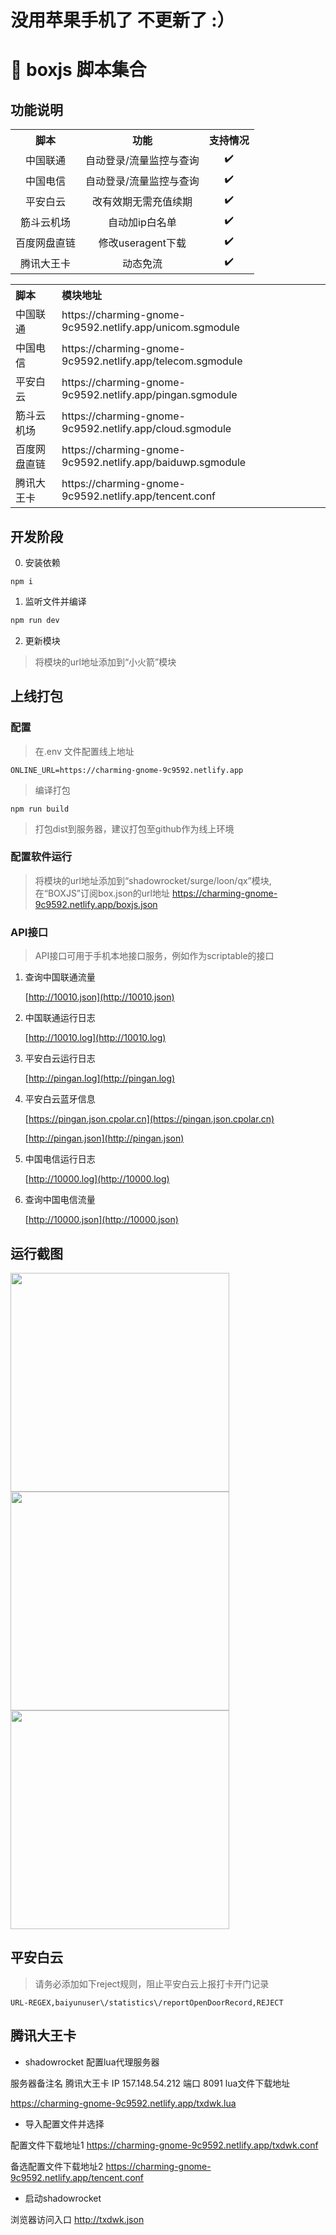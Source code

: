 # 没用苹果手机了 不更新了 :）

# 🚀 boxjs 脚本集合

## 功能说明

<table>
    <tr align="center">
        <th>脚本</th>
        <th>功能</th>
        <th>支持情况</th>
    </tr>
    <tr align="center">
        <td>中国联通</td>
        <td>自动登录/流量监控与查询</td>
        <td>✔️</td>
    </tr>
    <tr align="center">
        <td>中国电信</td>
        <td>自动登录/流量监控与查询</td>
        <td>✔️</td>
    </tr>
        <tr align="center">
        <td>平安白云</td>
        <td>改有效期无需充值续期</td>
        <td>✔️</td>
    </tr>
        <tr align="center">
        <td>筋斗云机场</td>
        <td>自动加ip白名单</td>
        <td>✔️</td>
    </tr>
    </tr>
        <tr align="center">
        <td>百度网盘直链</td>
        <td>修改useragent下载</td>
        <td>✔️</td>
    </tr>
        </tr>
        <tr align="center">
        <td>腾讯大王卡</td>
        <td>动态免流</td>
        <td>✔️</td>
    </tr>
</table>

<table>
    <tr align="left">
        <th>脚本</th>
        <th>模块地址</th>
    </tr>
    <tr align="left">
        <td>中国联通</td>
        <td>https://charming-gnome-9c9592.netlify.app/unicom.sgmodule<td>
    </tr>
    <tr align="left">
        <td>中国电信</td>
         <td>https://charming-gnome-9c9592.netlify.app/telecom.sgmodule<td>
    </tr>
        <tr align="left">
        <td>平安白云</td>
        <td>https://charming-gnome-9c9592.netlify.app/pingan.sgmodule<td>
    </tr>
        </tr>
    <tr align="left">
        <td>筋斗云机场</td>
        <td>https://charming-gnome-9c9592.netlify.app/cloud.sgmodule<td>
    </tr>
    <tr align="left">
        <td>百度网盘直链</td>
        <td>https://charming-gnome-9c9592.netlify.app/baiduwp.sgmodule<td>
    </tr>
        <tr align="left">
        <td>腾讯大王卡</td>
        <td>https://charming-gnome-9c9592.netlify.app/tencent.conf<td>
    </tr>
</table>




## 开发阶段

0. 安装依赖
```
npm i 
```

1. 监听文件并编译
```js
npm run dev 
```

2. 更新模块

> 将模块的url地址添加到“小火箭”模块


## 上线打包

### 配置
> 在.env 文件配置线上地址
```
ONLINE_URL=https://charming-gnome-9c9592.netlify.app
````

> 编译打包
```
npm run build 
```
> 打包dist到服务器，建议打包至github作为线上环境
### 配置软件运行

> 将模块的url地址添加到“shadowrocket/surge/loon/qx”模块,在“BOXJS”订阅box.json的url地址 https://charming-gnome-9c9592.netlify.app/boxjs.json


### API接口
> API接口可用于手机本地接口服务，例如作为scriptable的接口

1. 查询中国联通流量

    [http://10010.json](http://10010.json)

2. 中国联通运行日志

    [http://10010.log](http://10010.log)

3. 平安白云运行日志

    [http://pingan.log](http://pingan.log)

4. 平安白云蓝牙信息

    [https://pingan.json.cpolar.cn](https://pingan.json.cpolar.cn)

    [http://pingan.json](http://pingan.json)

5. 中国电信运行日志

   [http://10000.log](http://10000.log)

6. 查询中国电信流量

    [http://10000.json](http://10000.json)


## 运行截图

<img src='https://raw.githubusercontent.com/gsons/gsons.github.io/demo/demo/mokuai.jpg' width='350px'>

<img src='https://raw.githubusercontent.com/gsons/gsons.github.io/demo/images/QQ%E5%9B%BE%E7%89%8720221223165230.jpg' width='350px'>

<img src='https://raw.githubusercontent.com/gsons/gsons.github.io/demo/images/QQ%E5%9B%BE%E7%89%8720221223165234.jpg' width='350px'>


## 平安白云

> 请务必添加如下reject规则，阻止平安白云上报打卡开门记录
```shell
URL-REGEX,baiyunuser\/statistics\/reportOpenDoorRecord,REJECT
```

## 腾讯大王卡
* shadowrocket 配置lua代理服务器

服务器备注名 腾讯大王卡
IP 157.148.54.212  端口 8091
lua文件下载地址

https://charming-gnome-9c9592.netlify.app/txdwk.lua

* 导入配置文件并选择

配置文件下载地址1
https://charming-gnome-9c9592.netlify.app/txdwk.conf

备选配置文件下载地址2
https://charming-gnome-9c9592.netlify.app/tencent.conf

* 启动shadowrocket 

浏览器访问入口 http://txdwk.json
